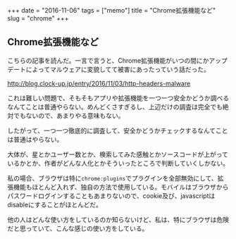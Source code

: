 +++
date = "2016-11-06"
tags =  ["memo"]
title = "Chrome拡張機能など"
slug = "chrome"
+++

## Chrome拡張機能など	

こちらの記事を読んだ。一言で言うと、Chrome拡張機能がいつの間にかアップデートによってマルウェアに変貌してて被害にあったっていう話だった。

http://blog.clock-up.jp/entry/2016/11/03/http-headers-malware

これは難しい問題で、そもそもアプリや拡張機能を一つ一つ安全かどうか調べるなんてことは普通やらない。めんどくさすぎるし、上辺だけの調査は完全でも絶対でもないので、あまりやる意味もない。

したがって、一つ一つ徹底的に調査して、安全かどうかチェックするなんてことは普通はやらない。

大体が、星とかユーザー数とか、検索してみた感触とかソースコードが上がっているかとか、作者がどんな人化とかそういったところで判断していくしかない。

私の場合、ブラウザは特に`chrome:plugins`でプラグインを全部無効にして、拡張機能もほとんど入れず、独自の方法で使用している。モバイルはブラウザからパスワードログインすることもあまりないので、cookie及び、javascriptはdisableにすることがほとんどだ。

他の人はどんな使い方をしているのか知らないけど、私は、特にブラウザは危険だと思っていて、こんな感じの使い方をしている。
